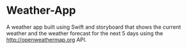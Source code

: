 # Weather-App
A weather app built using Swift and storyboard that shows the current weather and the weather forecast for the next 5 days using the http://openweathermap.org API.
